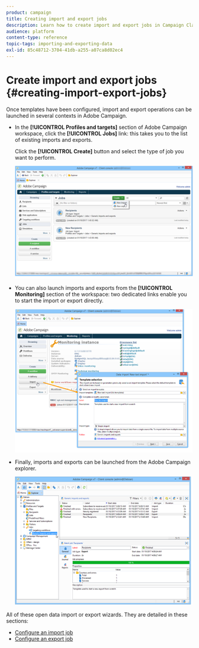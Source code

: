 ```yaml
---
product: campaign
title: Creating import and export jobs
description: Learn how to create import and export jobs in Campaign Classic.
audience: platform
content-type: reference
topic-tags: importing-and-exporting-data
exl-id: 85c48712-3704-41db-a255-a07ca8d02ec4
---
```

# Create import and export jobs {#creating-import-export-jobs}

Once templates have been configured, import and export operations can be launched in several contexts in Adobe Campaign.

* In the **[!UICONTROL Profiles and targets]** section of Adobe Campaign workspace, click the **[!UICONTROL Jobs]** link: this takes you to the list of existing imports and exports.

  Click the **[!UICONTROL Create]** button and select the type of job you want to perform.

    ![](assets/s_ncs_user_import_from_home.png)

* You can also launch imports and exports from the **[!UICONTROL Monitoring]** section of the workspace: two dedicated links enable you to start the import or export directly.

  ![](assets/s_ncs_user_import_from_production.png)

* Finally, imports and exports can  be launched from the Adobe Campaign explorer.

  ![](assets/s_ncs_user_export_wizard_launch_from_menu.png)


All of these open data import or export wizards. They are detailed in these sections:

* [Configure an import job](../../platform/using/executing-import-jobs.md)
* [Configure an export job](../../platform/using/executing-export-jobs.md)
